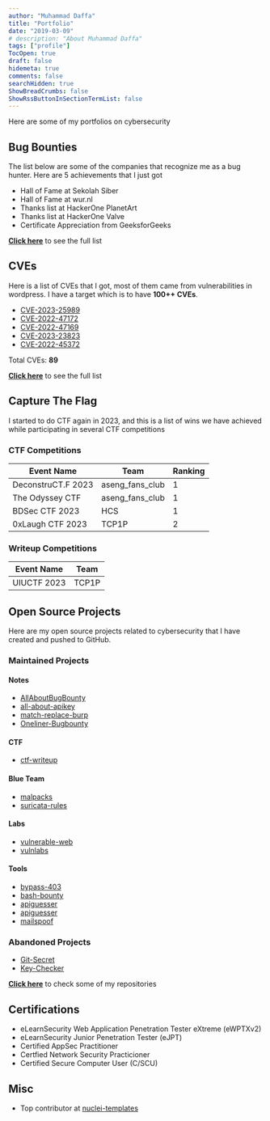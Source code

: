 ```yaml
---
author: "Muhammad Daffa"
title: "Portfolio"
date: "2019-03-09"
# description: "About Muhammad Daffa"
tags: ["profile"]
TocOpen: true
draft: false
hidemeta: true
comments: false
searchHidden: true
ShowBreadCrumbs: false
ShowRssButtonInSectionTermList: false
---
```


Here are some of my portfolios on cybersecurity

## Bug Bounties

The list below are some of the companies that recognize me as a bug hunter. Here are 5 achievements that I just got
- Hall of Fame at Sekolah Siber
- Hall of Fame at wur.nl
- Thanks list at HackerOne PlanetArt
- Thanks list at HackerOne Valve
- Certificate Appreciation from GeeksforGeeks

**[Click here](https://daffa.info/bug-hunting/)** to see the full list

## CVEs

Here is a list of CVEs that I got, most of them came from vulnerabilities in wordpress. I have a target which is to have **100++ CVEs**.
- [CVE-2023-25989](https://www.wordfence.com/threat-intel/vulnerabilities/wordpress-plugins/meks-smart-social-widget/meks-smart-social-widget-16-cross-site-request-forgery-via-meks-remove-notification)
- [CVE-2022-47172](https://www.wordfence.com/threat-intel/vulnerabilities/wordpress-plugins/woolentor-addons/woolentor-262-cross-site-request-forgery-via-process-data)
- [CVE-2022-47169](https://www.wordfence.com/threat-intel/vulnerabilities/wordpress-plugins/visibility-logic-elementor/visibility-logic-for-elementor-234-cross-site-request-forgery-via-toggle-option)
- [CVE-2023-23823](https://www.wordfence.com/threat-intel/vulnerabilities/wordpress-plugins/enhanced-text-widget/enhanced-text-widget-157-missing-authorization)
- [CVE-2022-45372](https://www.wordfence.com/threat-intel/vulnerabilities/wordpress-plugins/woo-product-gallery-slider/product-gallery-slider-for-woocommerce-228-cross-site-request-forgery)

Total CVEs: **89**

**[Click here](https://daffa.info/cve/)** to see the full list

## Capture The Flag

I started to do CTF again in 2023, and this is a list of wins we have achieved while participating in several CTF competitions

### CTF Competitions

| Event Name | Team | Ranking |
| ---------- | ---- | ------- |
| DeconstruCT.F 2023 | aseng_fans_club | 1 |
| The Odyssey CTF | aseng_fans_club | 1 |
| BDSec CTF 2023 | HCS | 1 |
| 0xLaugh CTF 2023 | TCP1P | 2 |

### Writeup Competitions

| Event Name | Team |
| ---------- | ---- |
| UIUCTF 2023 | TCP1P |

## Open Source Projects

Here are my open source projects related to cybersecurity that I have created and pushed to GitHub.

### Maintained Projects

#### Notes
- [AllAboutBugBounty](https://github.com/daffainfo/AllAboutBugBounty)
- [all-about-apikey](https://github.com/daffainfo/all-about-apikey)
- [match-replace-burp](https://github.com/daffainfo/match-replace-burp)
- [Oneliner-Bugbounty](https://github.com/daffainfo/Oneliner-Bugbounty)

#### CTF
- [ctf-writeup](https://github.com/daffainfo/ctf-writeup)

#### Blue Team
- [malpacks](https://github.com/daffainfo/malpacks)
- [suricata-rules](https://github.com/daffainfo/suricata-rules)

#### Labs
- [vulnerable-web](https://github.com/daffainfo/vulnerable-web)
- [vulnlabs](https://github.com/daffainfo/vulnlabs)

#### Tools
- [bypass-403](https://github.com/daffainfo/bypass-403)
- [bash-bounty](https://github.com/daffainfo/bash-bounty)
- [apiguesser](https://github.com/daffainfo/apiguesser)
- [apiguesser](https://github.com/daffainfo/apiguesser-web)
- [mailspoof](https://github.com/daffainfo/mailspoof)

### Abandoned Projects
- [Git-Secret](https://github.com/daffainfo/Git-Secret)
- [Key-Checker](https://github.com/daffainfo/Key-Checker)

**[Click here](https://github.com/daffainfo?tab=repositories)** to check some of my repositories

## Certifications

- eLearnSecurity Web Application Penetration Tester eXtreme (eWPTXv2)
- eLearnSecurity Junior Penetration Tester (eJPT)
- Certified AppSec Practitioner
- Certfied Network Security Practicioner
- Certified Secure Computer User (C/SCU)

## Misc

- Top contributor at [nuclei-templates](https://github.com/projectdiscovery/nuclei-templates)
